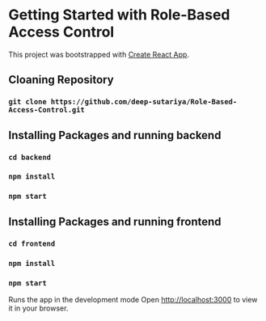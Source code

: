 # Getting Started with Role-Based Access Control

This project was bootstrapped with [Create React App](https://github.com/facebook/create-react-app).

## Cloaning Repository
### `git clone https://github.com/deep-sutariya/Role-Based-Access-Control.git`

## Installing Packages and running backend

### `cd backend`
### `npm install`
### `npm start`

## Installing Packages and running frontend

### `cd frontend`
### `npm install`
### `npm start`


Runs the app in the development mode
Open [http://localhost:3000](http://localhost:3000) to view it in your browser.
